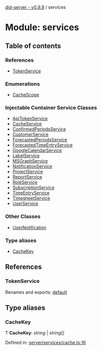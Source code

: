 [did-server - v0.9.9](../README.md) / services

# Module: services

## Table of contents

### References

- [TokenService](services.md#tokenservice)

### Enumerations

- [CacheScope](../enums/services.cachescope.md)

### Injectable Container Service Classes

- [ApiTokenService](../classes/services.apitokenservice.md)
- [CacheService](../classes/services.cacheservice.md)
- [ConfirmedPeriodsService](../classes/services.confirmedperiodsservice.md)
- [CustomerService](../classes/services.customerservice.md)
- [ForecastedPeriodsService](../classes/services.forecastedperiodsservice.md)
- [ForecastedTimeEntryService](../classes/services.forecastedtimeentryservice.md)
- [GoogleCalendarService](../classes/services.googlecalendarservice.md)
- [LabelService](../classes/services.labelservice.md)
- [MSGraphService](../classes/services.msgraphservice.md)
- [NotificationService](../classes/services.notificationservice.md)
- [ProjectService](../classes/services.projectservice.md)
- [ReportService](../classes/services.reportservice.md)
- [RoleService](../classes/services.roleservice.md)
- [SubscriptionService](../classes/services.subscriptionservice.md)
- [TimeEntryService](../classes/services.timeentryservice.md)
- [TimesheetService](../classes/services.timesheetservice.md)
- [UserService](../classes/services.userservice.md)

### Other Classes

- [UserNotification](../classes/services.usernotification.md)

### Type aliases

- [CacheKey](services.md#cachekey)

## References

### TokenService

Renames and exports: [default](../classes/services_oauth.default.md)

## Type aliases

### CacheKey

Ƭ **CacheKey**: *string* \| *string*[]

Defined in: [server/services/cache.ts:16](https://github.com/Puzzlepart/did/blob/dev/server/services/cache.ts#L16)
